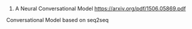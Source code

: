 1. A Neural Conversational Model
https://arxiv.org/pdf/1506.05869.pdf

Conversational Model based on seq2seq
